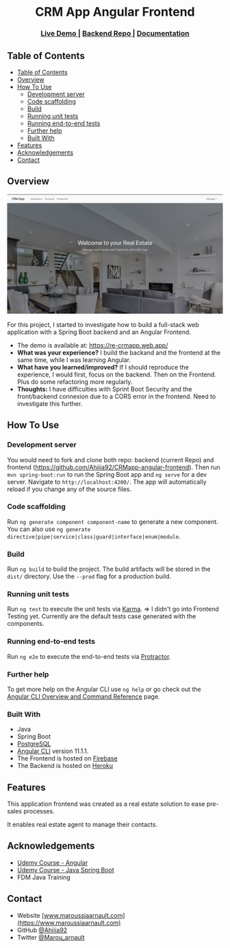 <h1 align="center">CRM App Angular Frontend</h1>

<div align="center">
  <h3>
    <a href="https://re-crmapp.web.app/">
      Live Demo
    </a>
    <span> | </span>
    <a href="https://github.com/Ahiiia92/CRMapp">
      Backend Repo
    </a>
    <span> | </span>
    <a href="http://localhost:8088/swagger-ui.html#/">
      Documentation
    </a>
  </h3>
</div>

## Table of Contents

- [Table of Contents](#table-of-contents)
- [Overview](#overview)
- [How To Use](#how-to-use)
  - [Development server](#development-server)
  - [Code scaffolding](#code-scaffolding)
  - [Build](#build)
  - [Running unit tests](#running-unit-tests)
  - [Running end-to-end tests](#running-end-to-end-tests)
  - [Further help](#further-help)
  - [Built With](#built-with)
- [Features](#features)
- [Acknowledgements](#acknowledgements)
- [Contact](#contact)

<!-- OVERVIEW -->

## Overview

![screenshot](./Screenshot-homepage.png)

For this project, I started to investigate how to build a full-stack web application with a Spring Boot backend and an Angular Frontend.

- The demo is available at: https://re-crmapp.web.app/
- **What was your experience?**
  I build the backand and the frontend at the same time, while I was learning Angular.
- **What have you learned/improved?**
  If I should reproduce the experience, I would first, focus on the backend. Then on the Frontend. Plus do some refactoring more regularly.
- **Thoughts:**
  I have difficulties with Sprint Boot Security and the front/backend connexion due to a CORS error in the frontend. Need to investigate this further.

## How To Use
### Development server

You would need to fork and clone both repo: backend (current Repo) and frontend (https://github.com/Ahiiia92/CRMapp-angular-frontend).
Then run `mvn spring-boot:run` to run the Spring Boot app and  `ng serve` for a dev server. Navigate to `http://localhost:4200/`. The app will automatically reload if you change any of the source files.

### Code scaffolding

Run `ng generate component component-name` to generate a new component. You can also use `ng generate directive|pipe|service|class|guard|interface|enum|module`.

### Build

Run `ng build` to build the project. The build artifacts will be stored in the `dist/` directory. Use the `--prod` flag for a production build.

### Running unit tests

Run `ng test` to execute the unit tests via [Karma](https://karma-runner.github.io).
=> I didn't go into Frontend Testing yet. Currently are the default tests case generated with the components.

### Running end-to-end tests

Run `ng e2e` to execute the end-to-end tests via [Protractor](http://www.protractortest.org/).

### Further help

To get more help on the Angular CLI use `ng help` or go check out the [Angular CLI Overview and Command Reference](https://angular.io/cli) page.

### Built With

- Java
- Spring Boot
- [PostgreSQL](https://www.postgresql.org/)
- [Angular CLI](https://github.com/angular/angular-cli) version 11.1.1.
- The Frontend is hosted on [Firebase](https://firebase.google.com/)
- The Backend is hosted on [Heroku](https://firebase.google.com/)

## Features

This application frontend was created as a real estate solution to ease pre-sales processes.

It enables real estate agent to manage their contacts.


## Acknowledgements

- [Udemy Course - Angular](https://www.udemy.com/course/the-complete-guide-to-angular-2)
- [Udemy Course - Java Spring Boot](https://www.udemy.com/course/spring-framework-5-beginner-to-guru/)
- FDM Java Training

## Contact

- Website [www.maroussiaarnault.com](https://www.maroussiaarnault.com)
- GitHub [@Ahiiia92](https://github.com/Ahiiia92)
- Twitter [@Marou_arnault](https://twitter.com/Marou_arnault)
